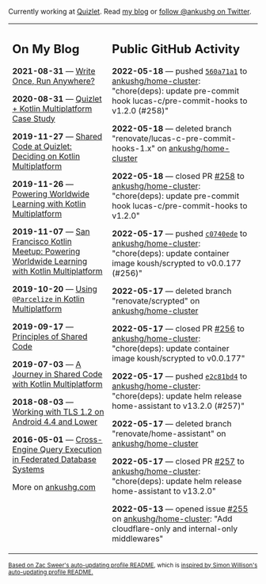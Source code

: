 Currently working at [Quizlet](https://quizlet.com/). Read [my blog](https://ankushg.com/) or [follow @ankushg on Twitter](https://twitter.com/ankushg).

<table><tr><td valign="top" width="40%">

## On My Blog
<!-- blog starts -->
**2021-08-31** — [Write Once, Run Anywhere?](https://ankushg.com/posts/write-once-run-anywhere-increment/)

**2020-08-31** — [Quizlet + Kotlin Multiplatform Case Study](https://ankushg.com/posts/quizlet-kotlin-multiplatform-case-study/)

**2019-11-27** — [Shared Code at Quizlet: Deciding on Kotlin Multiplatform](https://ankushg.com/posts/shared-code-kotlin-multiplatform/)

**2019-11-26** — [Powering Worldwide Learning with Kotlin Multiplatform](https://ankushg.com/speaking/droidcon-sf-2019)

**2019-11-07** — [San Francisco Kotlin Meetup: Powering Worldwide Learning with Kotlin Multiplatform](https://ankushg.com/speaking/sf-kotlin-meetup-2019)

**2019-10-20** — [Using `@Parcelize` in Kotlin Multiplatform](https://ankushg.com/posts/multiplatform-parcelize/)

**2019-09-17** — [Principles of Shared Code](https://ankushg.com/speaking/denver-startup-week-2019)

**2019-07-03** — [A Journey in Shared Code with Kotlin Multiplatform](https://ankushg.com/speaking/droidcon-berlin-2019)

**2018-08-03** — [Working with TLS 1.2 on Android 4.4 and Lower](https://ankushg.com/posts/tls-1.2-on-android/)

**2016-05-01** — [Cross-Engine Query Execution in Federated Database Systems](https://ankushg.com/projects/thesis)
<!-- blog ends -->
More on [ankushg.com](https://ankushg.com/)
</td><td valign="top" width="60%">

## Public GitHub Activity
<!-- githubActivity starts -->
**2022-05-18** — pushed [`560a71a1`](https://github.com/ankushg/home-cluster/commit/560a71a175d33053dfb73a46f689ee78331253a1) to [ankushg/home-cluster](https://api.github.com/repos/ankushg/home-cluster): "chore(deps): update pre-commit hook lucas-c/pre-commit-hooks to v1.2.0 (#258)"

**2022-05-18** — deleted branch "renovate/lucas-c-pre-commit-hooks-1.x" on [ankushg/home-cluster](https://api.github.com/repos/ankushg/home-cluster)

**2022-05-18** — closed PR [#258](https://github.com/ankushg/home-cluster/pull/258) to [ankushg/home-cluster](https://api.github.com/repos/ankushg/home-cluster): "chore(deps): update pre-commit hook lucas-c/pre-commit-hooks to v1.2.0"

**2022-05-17** — pushed [`c0740ede`](https://github.com/ankushg/home-cluster/commit/c0740ede0fb56defed66cbb297f438e1d14a844b) to [ankushg/home-cluster](https://api.github.com/repos/ankushg/home-cluster): "chore(deps): update container image koush/scrypted to v0.0.177 (#256)"

**2022-05-17** — deleted branch "renovate/scrypted" on [ankushg/home-cluster](https://api.github.com/repos/ankushg/home-cluster)

**2022-05-17** — closed PR [#256](https://github.com/ankushg/home-cluster/pull/256) to [ankushg/home-cluster](https://api.github.com/repos/ankushg/home-cluster): "chore(deps): update container image koush/scrypted to v0.0.177"

**2022-05-17** — pushed [`e2c81bd4`](https://github.com/ankushg/home-cluster/commit/e2c81bd4c94e9929dcc76d73dfa186ecebeaa1f0) to [ankushg/home-cluster](https://api.github.com/repos/ankushg/home-cluster): "chore(deps): update helm release home-assistant to v13.2.0 (#257)"

**2022-05-17** — deleted branch "renovate/home-assistant" on [ankushg/home-cluster](https://api.github.com/repos/ankushg/home-cluster)

**2022-05-17** — closed PR [#257](https://github.com/ankushg/home-cluster/pull/257) to [ankushg/home-cluster](https://api.github.com/repos/ankushg/home-cluster): "chore(deps): update helm release home-assistant to v13.2.0"

**2022-05-13** — opened issue [#255](https://github.com/ankushg/home-cluster/issues/255) on [ankushg/home-cluster](https://api.github.com/repos/ankushg/home-cluster): "Add cloudflare-only and internal-only middlewares"
<!-- githubActivity ends -->
</td></tr></table>

<sub><a href="https://github.com/ZacSweers/ZacSweers">Based on Zac Sweer's auto-updating profile README</a>, which is <a href="https://simonwillison.net/2020/Jul/10/self-updating-profile-readme/">inspired by Simon Willison's auto-updating profile README.</a></sub>